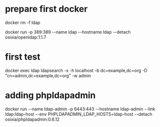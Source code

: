 
# prepare first docker 

docker rm -f ldap

docker run -p 389:389 --name ldap --hostname ldap --detach osixia/openldap:1.1.7

# first test

docker exec ldap ldapsearch -x -h localhost -b dc=example,dc=org -D "cn=admin,dc=example,dc=org" -w admin

# adding phpldapadmin

docker run --name ldap-admin -p 6443:443 --hostname ldap-admin --link ldap:ldap-host --env PHPLDAPADMIN_LDAP_HOSTS=ldap-host --detach osixia/phpldapadmin:0.6.12

